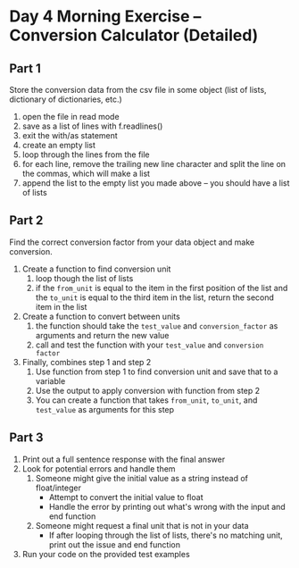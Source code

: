 # Day 4 Morning Exercise – Conversion Calculator (Detailed)


## Part 1

Store the conversion data from the csv file in some object (list of lists, dictionary of dictionaries, etc.)

1. open the file in read mode
2. save as a list of lines with f.readlines()
3. exit the with/as statement
4. create an empty list
5. loop through the lines from the file
6. for each line, remove the trailing new line character and split the line on the commas, which will make a list
7. append the list to the empty list you made above – you should have a list of lists

## Part 2

Find the correct conversion factor from your data object and make conversion.

1. Create a function to find conversion unit
   1. loop though the list of lists
   2. if the `from_unit` is equal to the item in the first position of the list and the `to_unit` is equal to the third item in the list, return the second item in the list
2. Create a function to convert between units
	1. the function should take the `test_value` and `conversion_factor` as arguments and return the new value
	2. call and test the function with your `test_value` and `conversion factor`
3. Finally, combines step 1 and step 2
   1. Use function from step 1 to find conversion unit and save that to a variable
   2. Use the output to apply conversion with function from step 2
   3. You can create a function that takes `from_unit`, `to_unit`, and `test_value` as arguments for this step

## Part 3

1. Print out a full sentence response with the final answer
2. Look for potential errors and handle them
   1. Someone might give the initial value as a string instead of float/integer
      * Attempt to convert the initial value to float
      * Handle the error by printing out what's wrong with the input and end function
   2. Someone might request a final unit that is not in your data
      * If after looping through the list of lists, there's no matching unit, print out the issue and end function
3. Run your code on the provided test examples

